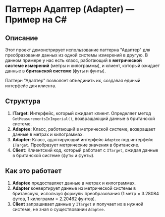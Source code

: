# Паттерн Адаптер (Adapter) — Пример на C#

## Описание

Этот проект демонстрирует использование паттерна "Адаптер" для преобразования данных из одной системы измерений в другую. В данном примере у нас есть класс, работающий в **метрической системе измерений** (метры и килограммы), и клиент, который ожидает данные в **британской системе** (футы и фунты). 

Паттерн "Адаптер" позволяет объединить их, создавая единый интерфейс для клиента.

## Структура

1. **ITarget**: Интерфейс, который ожидает клиент. Определяет метод `GetMeasurementsInImperial()`, возвращающий данные в британской системе.
2. **Adaptee**: Класс, работающий в метрической системе, возвращает данные в метрах и килограммах.
3. **Adapter**: Класс, адаптирующий интерфейс `Adaptee` под интерфейс `ITarget`. Преобразует метрические значения в британские.
4. **Client**: Клиентский код, который работает с `ITarget`, ожидая данные в британской системе (футы и фунты).

## Как это работает

1. **Adaptee** предоставляет данные в метрах и килограммах.
2. **Adapter** конвертирует данные из метрической системы в британскую, используя формулы преобразования (1 метр = 3.28084 футов, 1 килограмм = 2.20462 фунтов).
3. **Client** запрашивает данные у `ITarget` и получает их в нужной системе, не зная о существовании `Adaptee`.
